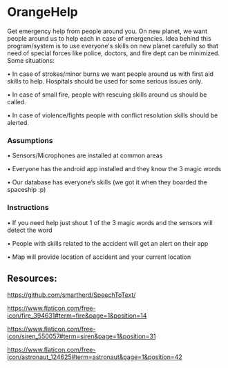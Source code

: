 # OrangeHelp

Get emergency help from people around you. On new planet, we want people around us to help each in case of emergencies. Idea behind this program/system is to use everyone's skills on new planet carefully so that need of special forces like police, doctors, and fire dept can be minimized. Some situations:


•    In case of strokes/minor burns we want people around us with first aid skills to help. Hospitals should be used for some serious issues only.

•    In case of small fire, people with rescuing skills around us should be called.

•    In case of violence/fights people with conflict resolution skills should be alerted.

### Assumptions


•    Sensors/Microphones are installed at common areas

•    Everyone has the android app installed and they know the 3 magic words

•    Our database has everyone’s skills (we got it when they boarded the spaceship :p)


### Instructions


•    If you need help just shout 1 of the 3 magic words and the sensors will
       detect the word
       
•    People with skills related to the accident will get an alert on their app

•    Map will provide location of accident and your current location



## Resources:


https://github.com/smartherd/SpeechToText/

https://www.flaticon.com/free-icon/fire_394631#term=fire&page=1&position=14

https://www.flaticon.com/free-icon/siren_550057#term=siren&page=1&position=31

https://www.flaticon.com/free-icon/astronaut_124625#term=astronaut&page=1&position=42
